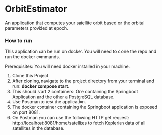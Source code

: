 # OrbitEstimator
An application that computes your satellite orbit based on the orbital parameters provided at epoch. 

### How to run
This application can be run on docker. You will need to  clone the repo and run the docker commands. 

Prerequisites: You will need docker installed in your machine. 

1) Clone this Project. 
2) After cloning, navigate to the project directory from your terminal and run: ********docker compose start********.
3) This should start 2 containers: One containing the Springboot Application and the other a PostgreSQL database. 
4) Use Postman to test the application. 
5) The docker container containing the Springboot application is exposed on port 8081. 
6) On Postman you can use the following HTTP get request: http://localhost:8081/home/satellites to fetch Keplerian data of all satellites in the database. 
